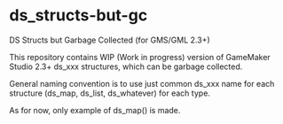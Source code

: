 # ds_structs-but-gc
DS Structs but Garbage Collected (for GMS/GML 2.3+)

This repository contains WIP (Work in progress) version of GameMaker Studio 2.3+ ds_xxx structures, which can be garbage collected.

General naming convention is to use just common ds_xxx name for each structure (ds_map, ds_list, ds_whatever) for each type.

As for now, only example of ds_map() is made.

